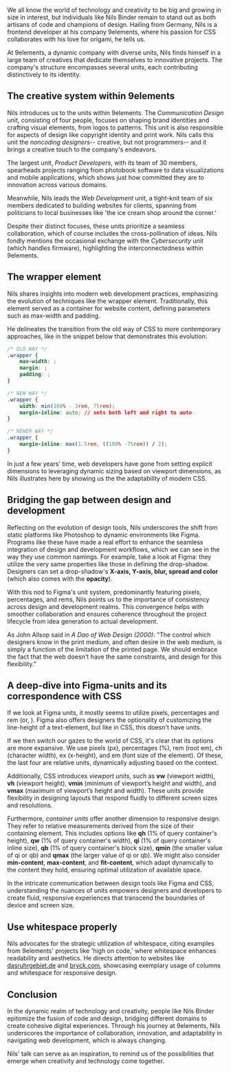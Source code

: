 We all know the world of technology and creativity to be big and growing in size in interest, but individuals like Nils Binder remain to stand out as both artisans of code and champions of design. Hailing from Germany, Nils is a frontend developer at his company 9elements, where his passion for CSS collaborates with his love for origami, he tells us.

At 9elements, a dynamic company with diverse units, Nils finds himself in a large team of creatives that dedicate themselves to innovative projects. The company's structure encompasses several units, each contributing distinctively to its identity.

## The creative system within 9elements

Nils introduces us to the units within 9elements. The _Communication Design_ unit, consisting of four people, focuses on shaping brand identities and crafting visual elements, from logos to patterns. This unit is also responsible for aspects of design like copyright identity and print work. Nils calls this unit the _noncoding designers_-- creative, but not programmers-- and it brings a creative touch to the company's endeavors.

The largest unit, _Product Developers_, with its team of 30 members, spearheads projects ranging from photobook software to data visualizations and mobile applications, which shows just how committed they are to innovation across various domains.

Meanwhile, Nils leads the _Web Development_ unit, a tight-knit team of six members dedicated to building websites for clients, spanning from politicians to local businesses like 'the ice cream shop around the corner.'

Despite their distinct focuses, these units prioritize a seamless collaboration, which of course includes the cross-pollination of ideas. Nils fondly mentions the occasional exchange with the _Cybersecurity_ unit (which handles firmware), highlighting the interconnectedness within 9elements.

## The wrapper element

Nils shares insights into modern web development practices, emphasizing the evolution of techniques like the wrapper element. Traditionally, this element served as a container for website content, defining parameters such as max-width and padding.

He delineates the transition from the old way of CSS to more contemporary approaches, like in the snippet below that demonstrates this evolution:

```css
/* OLD WAY */
.wrapper {
	max-width: ;
	margin: ; 
	padding: ;
}

/* NEW WAY */
.wrapper {
	width: min(100% - 3rem, 75rem);
	margin-inline: auto; // sets both left and right to auto
}

/* NEWER WAY */
.wrapper {
	margin-inline: max(1.5rem, ((100% -75rem)) / 2);
}
```

In just a few years' time, web developers have gone from setting explicit dimensions to leveraging dynamic sizing based on viewport dimensions, as Nils illustrates here by showing us the the adaptability of modern CSS.

## Bridging the gap between design and development

Reflecting on the evolution of design tools, Nils underscores the shift from static platforms like Photoshop to dynamic environments like Figma. Programs like these have made a real effort to enhance the seamless integration of design and development workflows, which we can see in the way they use common namings. For example, take a look at Figma: they utilize the very same properties like those in defining the drop-shadow. Designers can set a drop-shadow's **X-axis, Y-axis, blur, spread and color** (which also comes with the **opacity**).

With this nod to Figma's unit system, predominantly featuring pixels, percentages, and rems, Nils points us to the importance of consistency across design and development realms. This convergence helps with smoother collaboration and ensures coherence throughout the project lifecycle from idea generation to actual development.

As John Allsop said in _A Dao of Web Design (2000)_: "The control which designers know in the print medium, and often desire in the web medium, is simply a function of the limitation of the printed page. We should embrace the fact that the web doesn't have the same constraints, and design for this flexibility."

## A deep-dive into Figma-units and its correspondence with CSS

If we look at Figma units, it mostly seems to utilize pixels, percentages and rem (or, ). Figma also offers designers the optionality of customizing the line-height of a text-element, but like in CSS, this doesn't have units.

If we then switch our gazes to the world of CSS, it's clear that its options are more expansive. We use pixels (px), percentages (%), rem (root em), ch (character width), ex (x-height), and em (font size of the element). Of these, the last four are relative units, dynamically adjusting based on the context.

Additionally, CSS introduces _viewport units_, such as **vw** (viewport width), **vh** (viewport height), **vmin** (minimum of viewport’s height and width), and **vmax** (maximum of viewport’s height and width). These units provide flexibility in designing layouts that respond fluidly to different screen sizes and resolutions.

Furthermore, _container units_ offer another dimension to responsive design. They refer to relative measurements derived from the size of their containing element. This includes options like **qh** (1% of query container's height), **qw** (1% of query container's width), **qi** (1% of query container's inline size), **qb** (1% of query container's block size), **qmin** (the smaller value of qi or qb) and **qmax** (the larger value of qi or qb). We might also consider **min-content**, **max-content**, and **fit-content**, which adapt dynamically to the content they hold, ensuring optimal utilization of available space.

In the intricate communication between design tools like Figma and CSS, understanding the nuances of units empowers designers and developers to create fluid, responsive experiences that transcend the boundaries of device and screen size.

## Use whitespace properly

Nils advocates for the strategic utilization of whitespace, citing examples from 9elements' projects like 'high on code,' where whitespace enhances readability and aesthetics. He directs attention to websites like [dasruhrgebiet.de](http://dasruhrgebiet.de) and [bryck.com](http://bryck.com), showcasing exemplary usage of columns and whitespace for responsive design.

## Conclusion

In the dynamic realm of technology and creativity, people like Nils Binder epitomize the fusion of code and design, bridging different domains to create cohesive digital experiences. Through his journey at 9elements, Nils underscores the importance of collaboration, innovation, and adaptability in navigating web development, which is always changing.

Nils' talk can serve as an inspiration, to remind us of the possibilities that emerge when creativity and technology come together.
